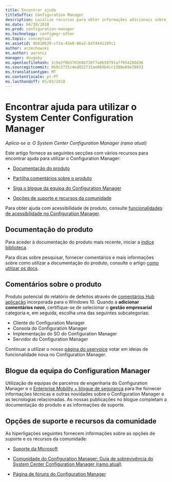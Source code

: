 ```yaml
---
title: Encontrar ajuda
titleSuffix: Configuration Manager
description: Localize recursos para obter informações adicionais sobre o System Center Configuration Manager.
ms.date: 04/30/2018
ms.prod: configuration-manager
ms.technology: configmgr-other
ms.topic: conceptual
ms.assetid: 86810629-cf2a-43e8-86a2-847444119fc1
author: aczechowski
ms.author: aaroncz
manager: dougeby
ms.openlocfilehash: 2c9e2f0b570360b730f7a8659791a7f054200d36
ms.sourcegitcommit: 0b0c2735c4ed822731ae069b4cc1380e89e78933
ms.translationtype: MT
ms.contentlocale: pt-PT
ms.lasthandoff: 05/03/2018
---
```

# <a name="find-help-for-using-system-center-configuration-manager"></a>Encontrar ajuda para utilizar o System Center Configuration Manager

*Aplica-se a: O System Center Configuration Manager (ramo atual)*

Este artigo fornece as seguintes secções com vários recursos para encontrar ajuda para utilizar o Configuration Manager:  

- [Documentação do produto](#bkmk_Info)  

- [Partilha comentários sobre o produto](#product-feedback)  

- [Siga o blogue da equipa do Configuration Manager](#BKMK_ProductGroupBlog)  

- [Opções de suporte e recursos da comunidade](#BKMK_SupportOptions)  

Para obter ajuda com acessibilidade de produto, consulte [funcionalidades de acessibilidade no Configuration Manager](../../core/understand/accessibility-features.md).  


##  <a name="bkmk_Info"></a> Documentação do produto  

Para aceder à documentação do produto mais recente, iniciar a [índice biblioteca](https://docs.microsoft.com/sccm/).  

<a name="BKMK_SearchTips"></a>  

Para dicas sobre pesquisar, fornecer comentários e mais informações sobre como utilizar a documentação do produto, consulte o artigo [como utilizar os docs](/sccm/core/understand/use-docs).  



## <a name="product-feedback"></a>Comentários sobre o produto
Produto potencial do relatório de defeitos através de [comentários Hub aplicação](https://support.microsoft.com/help/4021566/windows-10-send-feedback-to-microsoft-with-feedback-hub-app) incorporada para o Windows 10. Quando a **adicionar comentários novo**, certifique-se de selecionar o **gestão empresarial** categoria e, em seguida, escolha uma das seguintes subcategorias:
 - Cliente do Configuration Manager
 - Consola do Configuration Manager
 - Implementação do SO do Configuration Manager
 - Servidor do Configuration Manager

Continuar a utilizar o nosso [página do uservoice](http://configurationmanager.uservoice.com/) votar em ideias de funcionalidade nova no Configuration Manager.


##  <a name="BKMK_ProductGroupBlog"></a> Blogue da equipa do Configuration Manager  
 Utilização de equipas de parceiros de engenharia do Configuration Manager e o [Enterprise Mobility + blogue de segurança](https://cloudblogs.microsoft.com/enterprisemobility/?product=system-center-configuration-manager) para lhe fornecer informações técnicas e outras novidades sobre o Configuration Manager e as tecnologias relacionadas. As nossas publicações no blogue completam a documentação do produto e as informações de suporte.  


##  <a name="BKMK_SupportOptions"></a> Opções de suporte e recursos da comunidade  
 As hiperligações seguintes fornecem informações sobre as opções de suporte e os recursos da comunidade:  

-   [Suporte da Microsoft](http://go.microsoft.com/fwlink/?LinkId=243064)  

-   [Comunidade do Configuration Manager: Guia de sobrevivência do System Center Configuration Manager (ramo atual)](http://social.technet.microsoft.com/wiki/contents/articles/33035.system-center-configuration-manager-current-branch-survival-guide.aspx )  

-   [Página de fóruns do Configuration Manager](https://social.technet.microsoft.com/Forums/en-US/home?category=ConfigMgrCB)  
    <!-- NOTE: the above URL requires "en-US" for the category to work -->